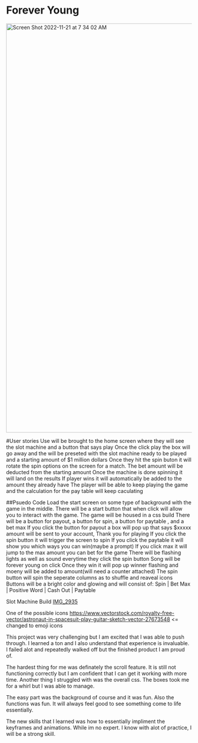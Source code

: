 # Forever Young
 
 <img width="1110" alt="Screen Shot 2022-11-21 at 7 34 02 AM" src="https://user-images.githubusercontent.com/115126618/203107289-d4c7a254-fe09-421d-891b-019d715e1466.png">



#User stories
Use will be brought to the home screen where they will see the slot machine and a button that says play
Once the click play the box will go away and the will be preseted with the slot machine ready to be played and a starting amount of $1 million dollars
Once they hit the spin buton it will rotate the spin options on the screen for a match. The bet amount will be deducted from the starting amount
Once the machine is done spinning it will land on the results
If player wins it will automatically be added to the amount they already have
The player will be able to keep playing the game and the calculation for the pay table will keep caculating

##Psuedo Code
Load the start screen on some type of background with the game in the middle.
There will be a start button that when click will allow you to interact with the game.
The game will be housed in a css build
There will be a button for payout, a button for spin, a button for paytable , and a bet max
If you click the button for payout a box will pop up that says $xxxxx amount will be sent to your account, Thank you for playing
If you click the spin button it will trigger the screen to spin
If you click the paytable it will show you which ways you can win(maybe a prompt)
If you click max it will jump to the max amount you can bet for the game
There will be flashing lights as well as sound everytime they click the spin button
Song will be forever young on click
Once they win it will pop up winner flashing and moeny will be added to amount(will need a counter attached)
The spin button will spin the seperate columns as to shuffle and reaveal icons
Buttons will be a bright color and glowing and will consist of:
Spin | Bet Max | Positive Word | Cash Out | Paytable

Slot Machine Build
[IMG_2935](https://media.istockphoto.com/id/848910292/vector/golden-slot-machine-wins-the-jackpot.jpg?s=612x612&w=is&k=20&c=N0lWvPHSnb67wSPNN0hd7CuSodco8vyt93nZWLvsAMo=)

One of the possible icons
https://www.vectorstock.com/royalty-free-vector/astronaut-in-spacesuit-play-guitar-sketch-vector-27673548 <= changed to emoji icons

This project was very challenging but I am excited that I was able to push through. I learned a ton and I also understand that experience is invaluable. I failed alot and repeatedly walked off but the finished product I am proud of.

The hardest thing for me was definately the scroll feature. It is still not functioning correctly but I am confident that I can get it working with more time. Another thing I struggled with was the overall css. The boxes took me for a whirl but I was able to manage.

The easy part was the background of course and it was fun. Also the functions was fun. It will always feel good to see something come to life essentially.

The new skills that I learned was how to essentially impliment the keyframes and animations. While im no expert. I know with alot of practice, I will be a strong skill.

